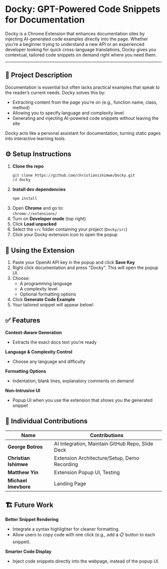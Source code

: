 # Docky: GPT-Powered Code Snippets for Documentation

Docky is a Chrome Extension that enhances documentation sites by injecting AI-generated code examples directly into the page. Whether you're a beginner trying to understand a new API or an experienced developer looking for quick cross-language translations, Docky gives you contextual, tailored code snippets on demand right where you need them.

---

## 🚀 Project Description

Documentation is essential but often lacks practical examples that speak to the reader’s current needs. Docky solves this by:

- Extracting content from the page you’re on (e.g., function name, class, method)
- Allowing you to specify language and complexity level
- Generating and injecting AI-powered code snippets without leaving the site

Docky acts like a personal assistant for documentation, turning static pages into interactive learning tools.

## ⚙️ Setup Instructions

1. **Clone the repo**  
   ```bash
   git clone https://github.com/christianishimwe/Docky.git
   cd docky
   ```
1. **Install dev dependencies**  
   ```bash
   npm install
   ```
1. Open **Chrome** and go to:  
   `chrome://extensions/`
1. Turn on **Developer mode** (top right)
1. Click **Load unpacked**
1. Select the `src` folder containing your project (`Docky/src`)
1. Click your Docky extension icon to open the popup

## 💬 Using the Extension

1. Paste your OpenAI API key in the popup and click **Save Key**
2. Right click documentation and press "Docky". This will open the popup UI.
3. Choose:
   - A programming language
   - A complexity level
   - Optional formatting options
4. Click **Generate Code Example**
5. Your tailored snippet will appear below!

## ✅ Features
**Context-Aware Generation**
- Extracts the exact docs text you’re ready
  
**Language & Complexity Control**
- Choose any language and difficulty
  
**Formatting Options**
- Indentation, blank lines, explanatory comments on demand
  
**Non-Intrusive UI**
- Popup UI when you use the extension that shows you the generated snippet

## 👥 Individual Contributions

| Name              | Contributions |
|-------------------|---------------|
| **George Botros** | AI Integration, Maintain GitHub Repo, Slide Deck |
| **Christian Ishimwe** | Extension Architecture/Setup, Demo Recording |
| **Matthew Yin** | Extension Popup UI, Testing |
| **Michael Imevbore** | Landing Page |

## 🏗️ Future Work
**Better Snippet Rendering**
- Integrate a syntax highlighter for cleaner formatting.
- Allow users to copy code with one click (e.g., add a 📋 button to each snippet).
  
**Smarter Code Display**
- Inject code snippets directly into the webpage, instead of the popup UI.

